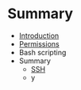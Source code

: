 # Summary

* [Introduction](README.md)
* [Permissions](permissions.md)
* Bash scripting
* Summary
   * [SSH](ssh.md)
   * y

